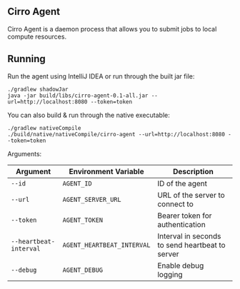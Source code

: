 ## Cirro Agent

Cirro Agent is a daemon process that allows you to submit jobs to local compute resources.


## Running

Run the agent using IntelliJ IDEA or run through the built jar file:

```
./gradlew shadowJar
java -jar build/libs/cirro-agent-0.1-all.jar --url=http://localhost:8080 --token=token
```

You can also build & run through the native executable:

```
./gradlew nativeCompile
./build/native/nativeCompile/cirro-agent --url=http://localhost:8080 --token=token
```

Arguments:

| Argument               | Environment Variable       | Description                                     |
|------------------------|----------------------------|-------------------------------------------------|
| `--id`                 | `AGENT_ID`                 | ID of the agent                                 |
| `--url`                | `AGENT_SERVER_URL`         | URL of the server to connect to                 |
| `--token`              | `AGENT_TOKEN`              | Bearer token for authentication                 |
| `--heartbeat-interval` | `AGENT_HEARTBEAT_INTERVAL` | Interval in seconds to send heartbeat to server |
| `--debug`              | `AGENT_DEBUG`              | Enable debug logging                            |
